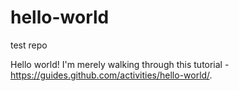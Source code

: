 # hello-world
test repo

Hello world! I'm merely walking through this tutorial - https://guides.github.com/activities/hello-world/.
